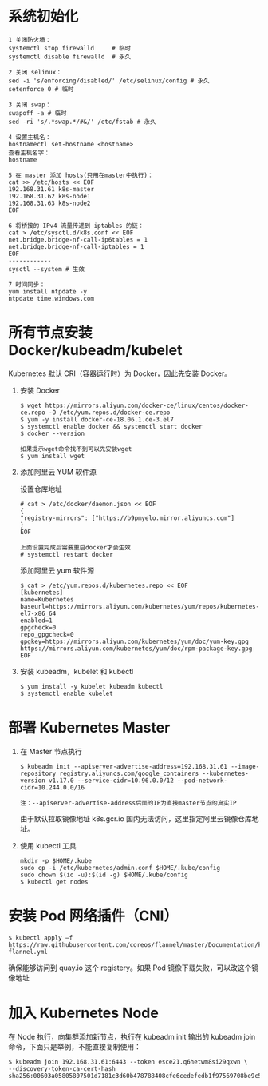 # 系统初始化

```
1 关闭防火墙：
systemctl stop firewalld     # 临时
systemctl disable firewalld  # 永久

2 关闭 selinux：
sed -i 's/enforcing/disabled/' /etc/selinux/config # 永久
setenforce 0 # 临时

3 关闭 swap：
swapoff -a # 临时
sed -ri 's/.*swap.*/#&/' /etc/fstab # 永久

4 设置主机名：
hostnamectl set-hostname <hostname>
查看主机名字：
hostname

5 在 master 添加 hosts(只用在master中执行)：
cat >> /etc/hosts << EOF
192.168.31.61 k8s-master
192.168.31.62 k8s-node1
192.168.31.63 k8s-node2
EOF

6 将桥接的 IPv4 流量传递到 iptables 的链：
cat > /etc/sysctl.d/k8s.conf << EOF
net.bridge.bridge-nf-call-ip6tables = 1
net.bridge.bridge-nf-call-iptables = 1
EOF
------------
sysctl --system # 生效

7 时间同步：
yum install ntpdate -y
ntpdate time.windows.com
```

# 所有节点安装 Docker/kubeadm/kubelet

Kubernetes 默认 CRI（容器运行时）为 Docker，因此先安装 Docker。

1. 安装 Docker

   ```
   $ wget https://mirrors.aliyun.com/docker-ce/linux/centos/docker-ce.repo -O /etc/yum.repos.d/docker-ce.repo
   $ yum -y install docker-ce-18.06.1.ce-3.el7
   $ systemctl enable docker && systemctl start docker
   $ docker --version
   
   如果提示wget命令找不到可以先安装wget
   $ yum install wget
   ```

2. 添加阿里云 YUM 软件源

   设置仓库地址

   ```
   # cat > /etc/docker/daemon.json << EOF
   {
   "registry-mirrors": ["https://b9pmyelo.mirror.aliyuncs.com"]
   }
   EOF
   
   上面设置完成后需要重启docker才会生效
   # systemctl restart docker
   ```

   添加阿里云 yum 软件源

   ```
   $ cat > /etc/yum.repos.d/kubernetes.repo << EOF
   [kubernetes]
   name=Kubernetes
   baseurl=https://mirrors.aliyun.com/kubernetes/yum/repos/kubernetes-el7-x86_64
   enabled=1
   gpgcheck=0
   repo_gpgcheck=0
   gpgkey=https://mirrors.aliyun.com/kubernetes/yum/doc/yum-key.gpg
   https://mirrors.aliyun.com/kubernetes/yum/doc/rpm-package-key.gpg
   EOF
   ```

3. 安装 kubeadm，kubelet 和 kubectl

   ```
   $ yum install -y kubelet kubeadm kubectl
   $ systemctl enable kubelet
   ```

# 部署 Kubernetes Master

1. 在 Master 节点执行

   ```
   $ kubeadm init --apiserver-advertise-address=192.168.31.61 --image-repository registry.aliyuncs.com/google_containers --kubernetes-version v1.17.0 --service-cidr=10.96.0.0/12 --pod-network-cidr=10.244.0.0/16
   
   注：--apiserver-advertise-address后面的IP为直接master节点的真实IP
   ```

   由于默认拉取镜像地址 k8s.gcr.io 国内无法访问，这里指定阿里云镜像仓库地址。

2. 使用 kubectl 工具

   ```
   mkdir -p $HOME/.kube
   sudo cp -i /etc/kubernetes/admin.conf $HOME/.kube/config
   sudo chown $(id -u):$(id -g) $HOME/.kube/config
   $ kubectl get nodes
   ```

# 安装 Pod 网络插件（CNI）

```
$ kubectl apply –f https://raw.githubusercontent.com/coreos/flannel/master/Documentation/kube-flannel.yml
```

确保能够访问到 quay.io 这个 registery。如果 Pod 镜像下载失败，可以改这个镜像地址

# 加入 Kubernetes Node

在 Node 执行，向集群添加新节点，执行在 kubeadm init 输出的 kubeadm join 命令，下面只是举例，不能直接复制使用：

```
$ kubeadm join 192.168.31.61:6443 --token esce21.q6hetwm8si29qxwn \
--discovery-token-ca-cert-hash
sha256:00603a05805807501d7181c3d60b478788408cfe6cedefedb1f97569708be9c5
```












